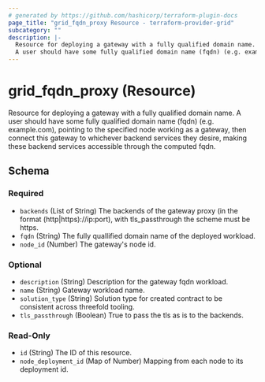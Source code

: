 ```yaml
---
# generated by https://github.com/hashicorp/terraform-plugin-docs
page_title: "grid_fqdn_proxy Resource - terraform-provider-grid"
subcategory: ""
description: |-
  Resource for deploying a gateway with a fully qualified domain name.
  A user should have some fully qualified domain name (fqdn) (e.g. example.com), pointing to the specified node working as a gateway, then connect this gateway to whichever backend services they desire, making these backend services accessible through the computed fqdn.
---
```


# grid_fqdn_proxy (Resource)

Resource for deploying a gateway with a fully qualified domain name.
A user should have some fully qualified domain name (fqdn) (e.g. example.com), pointing to the specified node working as a gateway, then connect this gateway to whichever backend services they desire, making these backend services accessible through the computed fqdn.



<!-- schema generated by tfplugindocs -->
## Schema

### Required

- `backends` (List of String) The backends of the gateway proxy (in the format (http|https)://ip:port), with tls_passthrough the scheme must be https.
- `fqdn` (String) The fully quallified domain name of the deployed workload.
- `node_id` (Number) The gateway's node id.

### Optional

- `description` (String) Description for the gateway fqdn workload.
- `name` (String) Gateway workload name.
- `solution_type` (String) Solution type for created contract to be consistent across threefold tooling.
- `tls_passthrough` (Boolean) True to pass the tls as is to the backends.

### Read-Only

- `id` (String) The ID of this resource.
- `node_deployment_id` (Map of Number) Mapping from each node to its deployment id.


